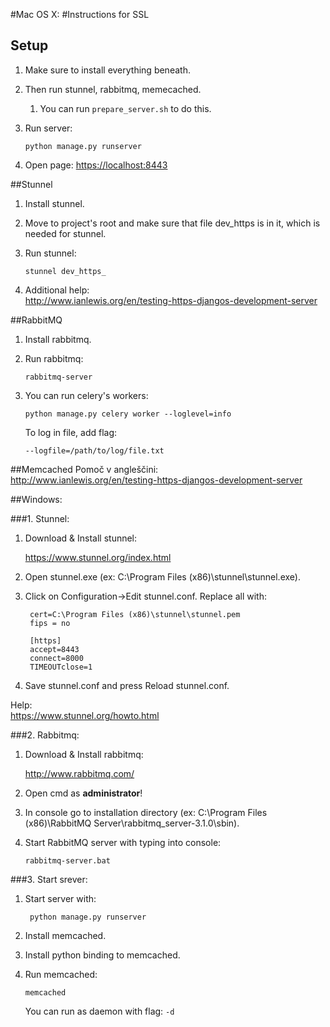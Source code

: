 #Mac OS X:
#Instructions for SSL

## Setup

1. Make sure to install everything beneath.

2. Then run stunnel, rabbitmq, memecached.

	1. You can run `prepare_server.sh` to do this.

3. Run server:

	`python manage.py runserver`
	
4. Open page: <https://localhost:8443>


##Stunnel

1. Install stunnel.

2. Move to project's root and make sure that file dev_https is in it, which is needed for stunnel.

3. Run stunnel: 
	
	`stunnel dev_https_`
	
4. Additional help:  
<http://www.ianlewis.org/en/testing-https-djangos-development-server>
	
##RabbitMQ

1. Install rabbitmq.

2. Run rabbitmq:

	`rabbitmq-server`
	
3. You can run celery's workers:

	`python manage.py celery worker --loglevel=info`
	
	To log in file, add flag:
	
	`--logfile=/path/to/log/file.txt`

##Memcached
Pomoč v angleščini:  
<http://www.ianlewis.org/en/testing-https-djangos-development-server>


##Windows:

###1. Stunnel:

1. Download & Install stunnel:

    <https://www.stunnel.org/index.html>

2. Open stunnel.exe (ex: C:\Program Files (x86)\stunnel\stunnel.exe).

3. Click on Configuration->Edit stunnel.conf. Replace all with:

        cert=C:\Program Files (x86)\stunnel\stunnel.pem  
        fips = no      
        
        [https]  
        accept=8443  
        connect=8000  
        TIMEOUTclose=1  
 

4. Save stunnel.conf and press Reload stunnel.conf.

Help:  
<https://www.stunnel.org/howto.html>


###2. Rabbitmq:

1. Download & Install rabbitmq:

    <http://www.rabbitmq.com/>

2. Open cmd as **administrator**!

3. In console go to installation directory (ex: C:\Program Files (x86)\RabbitMQ Server\rabbitmq_server-3.1.0\sbin\).

4. Start RabbitMQ server with typing into console:

    `rabbitmq-server.bat`


###3. Start srever:

1. Start server with:
    
        python manage.py runserver



1. Install memcached.

2. Install python binding to memcached.

3. Run memcached:

	`memcached`
	
	You can run as daemon with flag: `-d`


